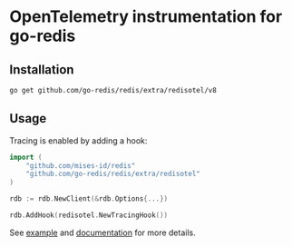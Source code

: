 # OpenTelemetry instrumentation for go-redis

## Installation

```bash
go get github.com/go-redis/redis/extra/redisotel/v8
```

## Usage

Tracing is enabled by adding a hook:

```go
import (
    "github.com/mises-id/redis"
    "github.com/go-redis/redis/extra/redisotel"
)

rdb := rdb.NewClient(&rdb.Options{...})

rdb.AddHook(redisotel.NewTracingHook())
```

See [example](example) and [documentation](https://redis.uptrace.dev/tracing/) for more details.
